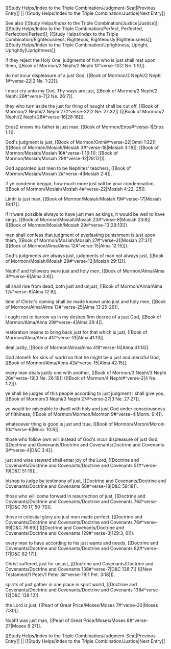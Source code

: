 [[Study Helps/Index to the Triple Combination/Judgment-Seat|Previous Entry]]  ||  [[Study Helps/Index to the Triple Combination/Justice|Next Entry]]

 See also [[Study Helps/Index to the Triple Combination/Justice|Justice]]; [[Study Helps/Index to the Triple Combination/Perfect, Perfected, Perfection|Perfect]]; [[Study Helps/Index to the Triple Combination/Righteousness, Righteous, Righteously|Righteousness]]; [[Study Helps/Index to the Triple Combination/Uprightness, Upright, Uprightly|Uprightness]]

 if they reject the Holy One, judgments of him who is just shall rest upon them, [[Book of Mormon/2 Nephi/2 Nephi 1#^verse-10|2 Ne. 1:10]].

 do not incur displeasure of a just God, [[Book of Mormon/2 Nephi/2 Nephi 1#^verse-22|2 Ne. 1:22]].

 I must cry unto my God, Thy ways are just, [[Book of Mormon/2 Nephi/2 Nephi 26#^verse-7|2 Ne. 26:7]].

 they who turn aside the just for thing of naught shall be cut off, [[Book of Mormon/2 Nephi/2 Nephi 27#^verse-32|2 Ne. 27:32]] ([[Book of Mormon/2 Nephi/2 Nephi 28#^verse-16|28:16]]).

 Enos2 knows his father is just man, [[Book of Mormon/Enos#^verse-1|Enos 1:1]].

 God's judgment is just, [[Book of Mormon/Omni#^verse-22|Omni 1:22]] ([[Book of Mormon/Mosiah/Mosiah 3#^verse-18|Mosiah 3:18]]; [[Book of Mormon/Mosiah/Mosiah 16#^verse-1|16:1]]; [[Book of Mormon/Mosiah/Mosiah 29#^verse-12|29:12]]).

 God appointed just men to be Nephites' teachers, [[Book of Mormon/Mosiah/Mosiah 2#^verse-4|Mosiah 2:4]].

 if ye condemn beggar, how much more just will be your condemnation, [[Book of Mormon/Mosiah/Mosiah 4#^verse-22|Mosiah 4:22, 25]].

 Limhi is just man, [[Book of Mormon/Mosiah/Mosiah 19#^verse-17|Mosiah 19:17]].

 if it were possible always to have just men as kings, it would be well to have kings, [[Book of Mormon/Mosiah/Mosiah 23#^verse-8|Mosiah 23:8]] ([[Book of Mormon/Mosiah/Mosiah 29#^verse-13|29:13]]).

 men shall confess that judgment of everlasting punishment is just upon them, [[Book of Mormon/Mosiah/Mosiah 27#^verse-31|Mosiah 27:31]] ([[Book of Mormon/Alma/Alma 12#^verse-15|Alma 12:15]]).

 God's judgments are always just, judgments of man not always just, [[Book of Mormon/Mosiah/Mosiah 29#^verse-12|Mosiah 29:12]].

 Nephi1 and followers were just and holy men, [[Book of Mormon/Alma/Alma 3#^verse-6|Alma 3:6]].

 all shall rise from dead, both just and unjust, [[Book of Mormon/Alma/Alma 12#^verse-8|Alma 12:8]].

 time of Christ's coming shall be made known unto just and holy men, [[Book of Mormon/Alma/Alma 13#^verse-25|Alma 13:25-26]].

 I ought not to harrow up in my desires firm decree of a just God, [[Book of Mormon/Alma/Alma 29#^verse-4|Alma 29:4]].

 restoration means to bring back just for that which is just, [[Book of Mormon/Alma/Alma 41#^verse-13|Alma 41:13]].

 deal justly, [[Book of Mormon/Alma/Alma 41#^verse-14|Alma 41:14]].

 God atoneth for sins of world so that he might be a just and merciful God, [[Book of Mormon/Alma/Alma 42#^verse-15|Alma 42:15]].

 every man deals justly one with another, [[Book of Mormon/3 Nephi/3 Nephi 26#^verse-19|3 Ne. 26:19]] ([[Book of Mormon/4 Nephi#^verse-2|4 Ne. 1:2]]).

 ye shall be judges of this people according to just judgment I shall give you, [[Book of Mormon/3 Nephi/3 Nephi 27#^verse-27|3 Ne. 27:27]].

 ye would be miserable to dwell with holy and just God under consciousness of filthiness, [[Book of Mormon/Mormon/Mormon 9#^verse-4|Morm. 9:4]].

 whatsoever thing is good is just and true, [[Book of Mormon/Moroni/Moroni 10#^verse-6|Moro. 10:6]].

 those who follow own will instead of God's incur displeasure of just God, [[Doctrine and Covenants/Doctrine and Covenants/Doctrine and Covenants 3#^verse-4|D&C 3:4]].

 just and wise steward shall enter joy of the Lord, [[Doctrine and Covenants/Doctrine and Covenants/Doctrine and Covenants 51#^verse-19|D&C 51:19]].

 bishop to judge by testimony of just, [[Doctrine and Covenants/Doctrine and Covenants/Doctrine and Covenants 58#^verse-18|D&C 58:18]].

 those who will come forward in resurrection of just, [[Doctrine and Covenants/Doctrine and Covenants/Doctrine and Covenants 76#^verse-17|D&C 76:17, 50-70]].

 those in celestial glory are just men made perfect, [[Doctrine and Covenants/Doctrine and Covenants/Doctrine and Covenants 76#^verse-69|D&C 76:69]] ([[Doctrine and Covenants/Doctrine and Covenants/Doctrine and Covenants 129#^verse-3|129:3, 6]]).

 every man to have according to his just wants and needs, [[Doctrine and Covenants/Doctrine and Covenants/Doctrine and Covenants 82#^verse-17|D&C 82:17]].

 Christ suffered, just for unjust, [[Doctrine and Covenants/Doctrine and Covenants/Doctrine and Covenants 138#^verse-7|D&C 138:7]] ([[New Testament/1 Peter/1 Peter 3#^verse-18|1 Pet. 3:18]]).

 spirits of just gather in one place in spirit world, [[Doctrine and Covenants/Doctrine and Covenants/Doctrine and Covenants 138#^verse-12|D&C 138:12]].

 the Lord is just, [[Pearl of Great Price/Moses/Moses 7#^verse-30|Moses 7:30]].

 Noah1 was just man, [[Pearl of Great Price/Moses/Moses 8#^verse-27|Moses 8:27]].

[[Study Helps/Index to the Triple Combination/Judgment-Seat|Previous Entry]]  ||  [[Study Helps/Index to the Triple Combination/Justice|Next Entry]]
